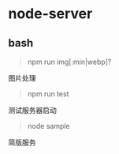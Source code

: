 # node-server

## bash

> npm run img[:min|webp]?

图片处理

> npm run test

测试服务器启动

> node sample

简版服务